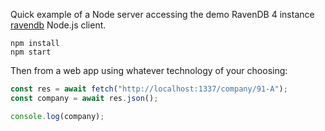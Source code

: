 Quick example of a Node server accessing the demo RavenDB 4 instance [ravendb](https://github.com/ravendb/ravendb-nodejs-client/tree/v4.1) Node.js client.

```
npm install
npm start
```

Then from a web app using whatever technology of your choosing:

```js
const res = await fetch("http://localhost:1337/company/91-A");
const company = await res.json();

console.log(company);
```

